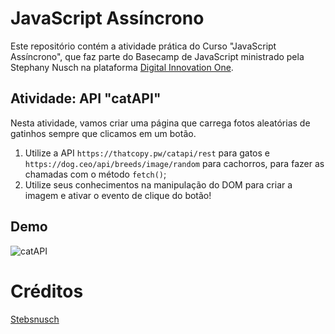 # JavaScript Assíncrono

Este repositório contém a atividade prática do Curso "JavaScript Assíncrono", que faz parte do Basecamp de JavaScript ministrado pela Stephany Nusch na plataforma [Digital Innovation One](https://digitalinnovation.one/).

## Atividade: API "catAPI"

Nesta atividade, vamos criar uma página que carrega fotos aleatórias de gatinhos sempre que clicamos em um botão.

1. Utilize a API `https://thatcopy.pw/catapi/rest` para gatos e `https://dog.ceo/api/breeds/image/random` para cachorros, para fazer as chamadas com o método `fetch()`;
2. Utilize seus conhecimentos na manipulação do DOM para criar a imagem e ativar o evento de clique do botão!

## Demo

![catAPI](./api-cats.gif)

# Créditos

[Stebsnusch](https://github.com/stebsnusch/basecamp-javascript/tree/main/javascript-assincrono)